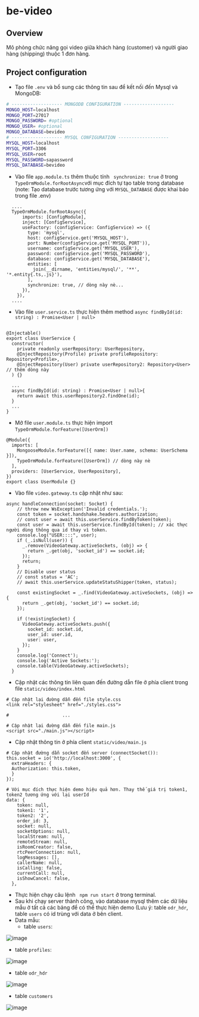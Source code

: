# be-video

## Overview
Mô phỏng chức năng gọi video giữa khách hàng (customer) và người giao hàng (shipping) thuộc 1 đơn hàng.

## Project configuration
  - Tạo file ```.env``` và bổ sung các thông tin sau để kết nối đến Mysql và MongoDB:
```bash
# ------------------- MONGODB CONFIGURATION -------------------
MONGO_HOST=localhost
MONGO_PORT=27017
MONGO_PASSWORD= #optional
MONGO_USER= #optional
MONGO_DATABASE=bevideo
# ------------------- MYSQL CONFIGURATION -------------------
MYSQL_HOST=localhost
MYSQL_PORT=3306
MYSQL_USER=root
MYSQL_PASSWORD=sapassword
MYSQL_DATABASE=bevideo
```
  - Vào file ```app.module.ts``` thêm thuộc tính ``` synchronize: true``` ở trong ```TypeOrmModule.forRootAsync```với mục đích tự tạo table trong database (note: Tạo database trước tương ứng với ```MYSQL_DATABASE``` được khai báo trong file .env)
```
  ....
  TypeOrmModule.forRootAsync({
      imports: [ConfigModule],
      inject: [ConfigService],
      useFactory: (configService: ConfigService) => ({
        type: 'mysql',
        host: configService.get('MYSQL_HOST'),
        port: Number(configService.get('MYSQL_PORT')),
        username: configService.get('MYSQL_USER'),
        password: configService.get('MYSQL_PASSWORD'),
        database: configService.get('MYSQL_DATABASE'),
        entities: [
          join(__dirname, 'entities/mysql/', '**', '*.entity{.ts,.js}'),
        ],
        synchronize: true, // dòng này nè...
      }),
    }),
  ....
```
  - Vào file ```user.service.ts``` thực hiện thêm method ```async findById(id: string) : Promise<User | null>```
```
  
@Injectable()
export class UserService {
  constructor(
    private readonly userRepository: UserRepository,
    @InjectRepository(Profile) private profileRepository: Repository<Profile>,
    @InjectRepository(User) private userRepository2: Repository<User> // thêm dòng này
  ) {}

  ...
  async findById(id: string) : Promise<User | null>{
    return await this.userRepository2.findOne(id);
  }
  ...
}
```
  - Mở file ```user.module.ts``` thực hiện import ```TypeOrmModule.forFeature([UserOrm])```
```
@Module({
  imports: [
    MongooseModule.forFeature([{ name: User.name, schema: UserSchema }]),
    TypeOrmModule.forFeature([UserOrm]) // dòng này nè
  ],
  providers: [UserService, UserRepository],
})
export class UserModule {}
```
  - Vào file ```video.gateway.ts``` cập nhật như sau:
```
async handleConnection(socket: Socket) {
    // throw new WsException('Invalid credentials.');
    const token = socket.handshake.headers.authorization;
    // const user = await this.userService.findByToken(token);
    const user = await this.userService.findById(token); // xác thực người dùng thông qua id thay vì token.
    console.log("USER::::", user);
    if (_.isNull(user)) {
      _.remove(VideoGateway.activeSockets, (obj) => {
        return _.get(obj, 'socket_id') == socket.id;
      });
      return;
    }
    // Disable user status
    // const status = 'AC';
    // await this.userService.updateStatuShipper(token, status);

    const existingSocket = _.find(VideoGateway.activeSockets, (obj) => {
      return _.get(obj, 'socket_id') == socket.id;
    });

    if (!existingSocket) {
      VideoGateway.activeSockets.push({
        socket_id: socket.id,
        user_id: user.id,
        user: user,
      });
    }
    console.log('Connect');
    console.log('Active Sockets:');
    console.table(VideoGateway.activeSockets);
  }
```
  - Cập nhật các thông tin liên quan đến đường dẫn file ở phía client trong file ```static/video/index.html```
```
# Cập nhật lại đường dẫn đến file style.css
<link rel="stylesheet" href="./styles.css">

#                    ...

# Cập nhật lại đường dẫn đến file main.js
<script src="./main.js"></script>

```
  - Cập nhật thông tin ở phía client ```static/video/main.js```
```
# Cập nhật đường dẫn socket đến server (connectSocket()):
this.socket = io('http://localhost:3000', {
  extraHeaders: {
  Authorization: this.token,
  }
});
```

```
# Với mục đích thực hiện demo hiệu quả hơn. Thay thế giá trị token1, token2 tương ứng với lại userId
data: {
    token: null,
    token1: '1',
    token2: '2',
    order_id: 3,
    socket: null,
    socketOptions: null,
    localStream: null,
    remoteStream: null,
    isRoomCreator: false,
    rtcPeerConnection: null,
    logMessages: [],
    callerName: null,
    isCalling: false,
    currentCall: null,
    isShowCancel: false,
  },
```
- Thực hiện chạy câu lệnh ``` npm run start``` ở trong terminal.
- Sau khi chạy server thành công, vào database mysql thêm các dữ liệu mẫu ở tất cả các bảng để có thể thực hiện demo (Lưu ý: table ```odr_hdr```, table ```users``` có id trùng với data ở bên client.
- Data mẫu:
  + table ```users```:
  
![image](https://github.com/clemence128/be-video/assets/86718789/f8231d4d-6ee5-403c-b44f-e6a0bb7016dd)


  + table ```profiles```:
    
![image](https://github.com/clemence128/be-video/assets/86718789/b4c42949-6eed-489f-b771-ffb3090be4bb)

  + table ```odr_hdr```
    
![image](https://github.com/clemence128/be-video/assets/86718789/526da0b9-f7fb-4ba0-9bbd-8e5354445c5f)

  + table ```customers```
    
![image](https://github.com/clemence128/be-video/assets/86718789/e22c76dd-65ed-4b68-bcc7-a11d2c9c6779)




        
